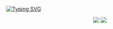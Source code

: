 [![Typing SVG](https://readme-typing-svg.herokuapp.com/?color=FFFFFF&size=35&center=true&vCenter=true&width=1000&lines=Hey,+I'm+Rafael+SeveroSoftware+engineering+student)](https://git.io/typing-svg)

<div align="center">
<a href="https://instagram.com/rafaeumesmu" target="_blank"><img loading="lazy" src="https://img.shields.io/badge/-Instagram-%23E4405F?style=for-the-badge&logo=instagram&logoColor=white" target="_blank"></a>
<a href="https://www.linkedin.com/in/Rafaeumesmo" target="_blank"><img loading="lazy" src="https://img.shields.io/badge/-LinkedIn-%230077B5?style=for-the-badge&logo=linkedin&logoColor=white" target="_blank"></a>   
</div>






        
